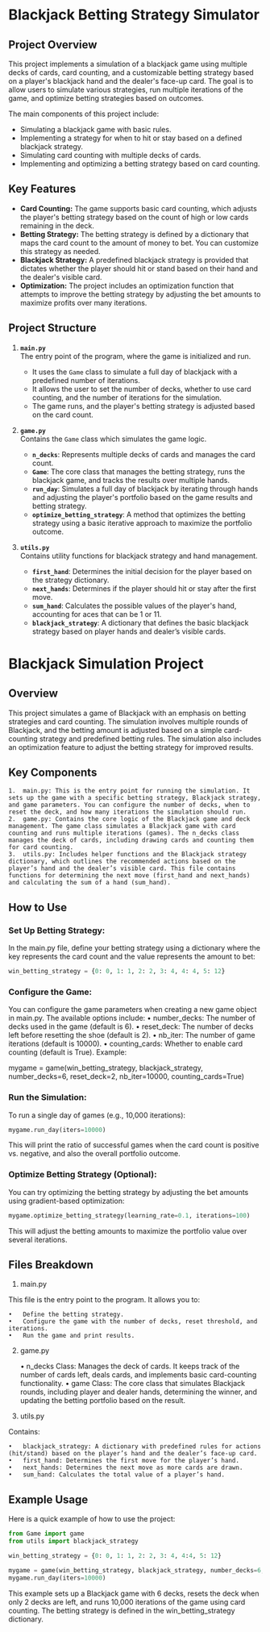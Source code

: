 # Blackjack Betting Strategy Simulator

## Project Overview

This project implements a simulation of a blackjack game using multiple decks of cards, card counting, and a customizable betting strategy based on a player's blackjack hand and the dealer's face-up card. The goal is to allow users to simulate various strategies, run multiple iterations of the game, and optimize betting strategies based on outcomes.

The main components of this project include:
- Simulating a blackjack game with basic rules.
- Implementing a strategy for when to hit or stay based on a defined blackjack strategy.
- Simulating card counting with multiple decks of cards.
- Implementing and optimizing a betting strategy based on card counting.

## Key Features

- **Card Counting:** The game supports basic card counting, which adjusts the player's betting strategy based on the count of high or low cards remaining in the deck.
- **Betting Strategy:** The betting strategy is defined by a dictionary that maps the card count to the amount of money to bet. You can customize this strategy as needed.
- **Blackjack Strategy:** A predefined blackjack strategy is provided that dictates whether the player should hit or stand based on their hand and the dealer's visible card.
- **Optimization:** The project includes an optimization function that attempts to improve the betting strategy by adjusting the bet amounts to maximize profits over many iterations.

## Project Structure

1. **`main.py`**  
   The entry point of the program, where the game is initialized and run.
   
   - It uses the `Game` class to simulate a full day of blackjack with a predefined number of iterations.
   - It allows the user to set the number of decks, whether to use card counting, and the number of iterations for the simulation.
   - The game runs, and the player's betting strategy is adjusted based on the card count.

2. **`game.py`**  
   Contains the `Game` class which simulates the game logic.

   - **`n_decks`**: Represents multiple decks of cards and manages the card count.
   - **`Game`**: The core class that manages the betting strategy, runs the blackjack game, and tracks the results over multiple hands.
   - **`run_day`**: Simulates a full day of blackjack by iterating through hands and adjusting the player's portfolio based on the game results and betting strategy.
   - **`optimize_betting_strategy`**: A method that optimizes the betting strategy using a basic iterative approach to maximize the portfolio outcome.

3. **`utils.py`**  
   Contains utility functions for blackjack strategy and hand management.

   - **`first_hand`**: Determines the initial decision for the player based on the strategy dictionary.
   - **`next_hands`**: Determines if the player should hit or stay after the first move.
   - **`sum_hand`**: Calculates the possible values of the player's hand, accounting for aces that can be 1 or 11.
   - **`blackjack_strategy`**: A dictionary that defines the basic blackjack strategy based on player hands and dealer’s visible cards.

#  Blackjack Simulation Project

## Overview

This project simulates a game of Blackjack with an emphasis on betting strategies and card counting. The simulation involves multiple rounds of Blackjack, and the betting amount is adjusted based on a simple card-counting strategy and predefined betting rules. The simulation also includes an optimization feature to adjust the betting strategy for improved results.

## Key Components

	1.	main.py: This is the entry point for running the simulation. It sets up the game with a specific betting strategy, Blackjack strategy, and game parameters. You can configure the number of decks, when to reset the deck, and how many iterations the simulation should run.
	2.	game.py: Contains the core logic of the Blackjack game and deck management. The game class simulates a Blackjack game with card counting and runs multiple iterations (games). The n_decks class manages the deck of cards, including drawing cards and counting them for card counting.
	3.	utils.py: Includes helper functions and the Blackjack strategy dictionary, which outlines the recommended actions based on the player’s hand and the dealer’s visible card. This file contains functions for determining the next move (first_hand and next_hands) and calculating the sum of a hand (sum_hand).

## How to Use



###	Set Up Betting Strategy:
In the main.py file, define your betting strategy using a dictionary where the key represents the card count and the value represents the amount to bet:
```python
win_betting_strategy = {0: 0, 1: 1, 2: 2, 3: 4, 4: 4, 5: 12}
```

###	Configure the Game:
You can configure the game parameters when creating a new game object in main.py. The available options include:
	•	number_decks: The number of decks used in the game (default is 6).
	•	reset_deck: The number of decks left before resetting the shoe (default is 2).
	•	nb_iter: The number of game iterations (default is 10000).
	•	counting_cards: Whether to enable card counting (default is True).
Example:

mygame = game(win_betting_strategy, blackjack_strategy, number_decks=6, reset_deck=2, nb_iter=10000, counting_cards=True)


###	Run the Simulation:
To run a single day of games (e.g., 10,000 iterations):
```python
mygame.run_day(iters=10000)
```
This will print the ratio of successful games when the card count is positive vs. negative, and also the overall portfolio outcome.

### Optimize Betting Strategy (Optional):
You can try optimizing the betting strategy by adjusting the bet amounts using gradient-based optimization:
```python
mygame.optimize_betting_strategy(learning_rate=0.1, iterations=100)
```
This will adjust the betting amounts to maximize the portfolio value over several iterations.

## Files Breakdown

 1. main.py

This file is the entry point to the program. It allows you to:

	•	Define the betting strategy.
	•	Configure the game with the number of decks, reset threshold, and iterations.
	•	Run the game and print results.

2. game.py

	•	n_decks Class: Manages the deck of cards. It keeps track of the number of cards left, deals cards, and implements basic card-counting functionality.
	•	game Class: The core class that simulates Blackjack rounds, including player and dealer hands, determining the winner, and updating the betting portfolio based on the result.

3. utils.py

Contains:

	•	blackjack_strategy: A dictionary with predefined rules for actions (hit/stand) based on the player’s hand and the dealer’s face-up card.
	•	first_hand: Determines the first move for the player’s hand.
	•	next_hands: Determines the next move as more cards are drawn.
	•	sum_hand: Calculates the total value of a player’s hand.

## Example Usage

Here is a quick example of how to use the project:
```python
from Game import game
from utils import blackjack_strategy

win_betting_strategy = {0: 0, 1: 1, 2: 2, 3: 4, 4:4, 5: 12}

mygame = game(win_betting_strategy, blackjack_strategy, number_decks=6, reset_deck=2, nb_iter=10000, counting_cards=True)
mygame.run_day(iters=10000)
```

This example sets up a Blackjack game with 6 decks, resets the deck when only 2 decks are left, and runs 10,000 iterations of the game using card counting. The betting strategy is defined in the win_betting_strategy dictionary.